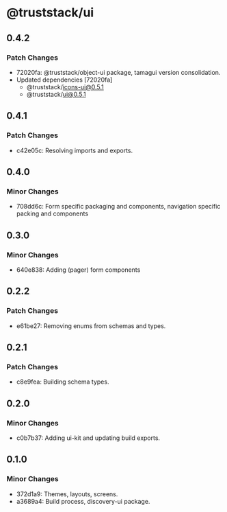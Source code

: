 # @truststack/ui

## 0.4.2

### Patch Changes

- 72020fa: @truststack/object-ui package, tamagui version consolidation.
- Updated dependencies [72020fa]
  - @truststack/icons-ui@0.5.1
  - @truststack/ui@0.5.1

## 0.4.1

### Patch Changes

- c42e05c: Resolving imports and exports.

## 0.4.0

### Minor Changes

- 708dd6c: Form specific packaging and components, navigation specific packing and components

## 0.3.0

### Minor Changes

- 640e838: Adding (pager) form components

## 0.2.2

### Patch Changes

- e61be27: Removing enums from schemas and types.

## 0.2.1

### Patch Changes

- c8e9fea: Building schema types.

## 0.2.0

### Minor Changes

- c0b7b37: Adding ui-kit and updating build exports.

## 0.1.0

### Minor Changes

- 372d1a9: Themes, layouts, screens.
- a3689a4: Build process, discovery-ui package.
